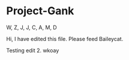 # Project-Gank
W, Z, J, J, C, A, M, D

Hi, I have edited this file. Please feed Baileycat.

Testing edit 2. wkoay